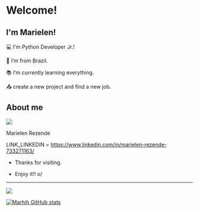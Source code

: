 # Welcome!

 

## I'm Marielen!

 

:computer: I'm Python Developer Jr.!

:house_with_garden: I’m from Brazil.

:books: I’m currently learning everything.

:outbox_tray: create a new project and find a new job.

 

## About me
<img src="https://img.shields.io/badge/LinkedIn-0077B5?style=for-the-badge&logo=linkedin&logoColor=white" />



Marielen Rezende

LINK_LINKEDIN = https://www.linkedin.com/in/marielen-rezende-733271163/

- Thanks for visiting.

- Enjoy it!! o/

----------------------------------------------------------------------------------
<img src="https://img.shields.io/badge/Python-FFD43B?style=for-the-badge&logo=python&logoColor=blue" />


[![Marhih GitHub stats](https://github-readme-stats.vercel.app/api?username=Marhih)](https://github.com/Marhih/github-readme-stats)
